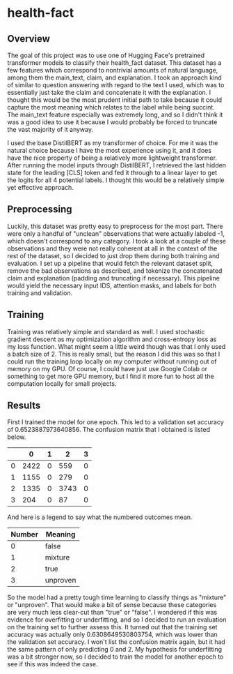 # health-fact

## Overview

The goal of this project was to use one of Hugging Face's pretrained transformer models to classify their health_fact dataset. This dataset has a few features which correspond
to nontrivial amounts of natural language, among them the main_text, claim, and explanation. I took an approach kind of similar to question answering with regard to the text
I used, which was to essentially just take the claim and concatenate it with the explanation. I thought this would be the most prudent initial path to take because it could
capture the most meaning which relates to the label while being succint. The main_text feature especially was extremely long, and so I didn't think it was a good idea to use it
because I would probably be forced to truncate the vast majority of it anyway.

I used the base DistilBERT as my transformer of choice. For me it was the natural choice because I have the most experience using it, and it does have the nice property of
being a relatively more lightweight transformer. After running the model inputs through DistilBERT, I retrieved the last hidden state for the leading [CLS] token and fed it
through to a linear layer to get the logits for all 4 potential labels. I thought this would be a relatively simple yet effective approach.

## Preprocessing

Luckily, this dataset was pretty easy to preprocess for the most part. There were only a handful of "unclean" observations that were actually labeled -1, which doesn't 
correspond to any category. I took a look at a couple of these observations and they were not really coherent at all in the context of the rest of the dataset, so I decided to 
just drop them during both training and evaluation. I set up a pipeline that would fetch the relevant dataset split, remove the bad observations as described, and tokenize the 
concatenated claim and explanation (padding and truncating if necessary). This pipeline would yield the necessary input IDS, attention masks, and labels for both training and
validation.

## Training

Training was relatively simple and standard as well. I used stochastic gradient descent as my optimization algorithm and cross-entropy loss as my loss function. What might seem
a little weird though was that I only used a batch size of 2. This is really small, but the reason I did this was so that I could run the training loop locally on my computer
without running out of memory on my GPU. Of course, I could have just use Google Colab or something to get more GPU memory, but I find it more fun to host all the computation
locally for small projects.

## Results

First I trained the model for one epoch. This led to a validation set accuracy of 0.6523887973640856. The confusion matrix that I obtained is listed below.

|   | 0    | 1 | 2    | 3 |
|---|------|---|------|---|
| 0 | 2422 | 0 | 559  | 0 |
| 1 | 1155 | 0 | 279  | 0 |
| 2 | 1335 | 0 | 3743 | 0 |
| 3 | 204  | 0 | 87   | 0 |

And here is a legend to say what the numbered outcomes mean.

| Number | Meaning |
|--------|---------|
| 0      | false   |
| 1      | mixture |
| 2      | true    |
| 3      | unproven|

So the model had a pretty tough time learning to classify things as "mixture" or "unproven". That would make a bit of sense because these categories are very much less clear-cut
than "true" or "false". I wondered if this was evidence for overfitting or underfitting, and so I decided to run an evaluation on the training set to further assess this. It
turned out that the training set accuracy was actually only 0.6308649530803754, which was lower than the validation set accuracy. I won't list the confusion matrix again, but it
had the same pattern of only predicting 0 and 2. My hypothesis for underfitting was a bit stronger now, so I decided to train the model for another epoch to see if this was 
indeed the case.
